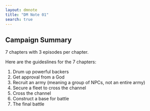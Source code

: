 ```yaml
---
layout: dmnote
title: "DM Note 01"
search: true
---
```


<h2>Campaign Summary</h2>
<p>7 chapters with 3 episodes per chapter.</p>
<p>Here are the guideslines for the 7 chapters:</p>

<ol>
    <li>Drum up powerful backers</li>
    <li>Get approval from a God</li>
    <li>Recruit an army (meaning a group of NPCs, not an entire army)</li>
    <li>Secure a fleet to cross the channel</li>
    <li>Cross the channel</li>
    <li>Construct a base for battle</li>
    <li>The final battle</li>
</ol>
